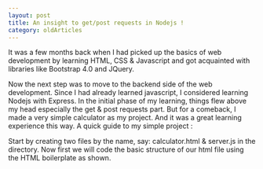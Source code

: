 ```yaml
---
layout: post 
title: An insight to get/post requests in Nodejs !
category: oldArticles
---
```


It was a few months back when I had picked up the basics of web development by learning HTML, CSS & Javascript and got acquainted with libraries like Bootstrap 4.0 and JQuery.

Now the next step was to move to the backend side of the web development. Since I had already learned javascript, I considered learning Nodejs with Express. In the initial phase of my learning, things flew above my head especially the get & post requests part. But for a comeback, I made a very simple calculator as my project. And it was a great learning experience this way. A quick guide to my simple project :

Start by creating two files by the name, say: calculator.html & server.js in the directory.
Now first we will code the basic structure of our html file using the HTML boilerplate as shown.

